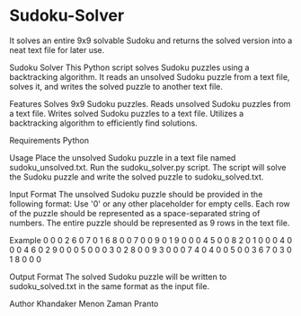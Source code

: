 # Sudoku-Solver
It solves an entire 9x9 solvable Sudoku and returns the solved version into a neat text file for later use.

Sudoku Solver
This Python script solves Sudoku puzzles using a backtracking algorithm. It reads an unsolved Sudoku puzzle from a text file, solves it, and writes the solved puzzle to another text file.

Features
Solves 9x9 Sudoku puzzles.
Reads unsolved Sudoku puzzles from a text file.
Writes solved Sudoku puzzles to a text file.
Utilizes a backtracking algorithm to efficiently find solutions.

Requirements
Python

Usage
Place the unsolved Sudoku puzzle in a text file named sudoku_unsolved.txt.
Run the sudoku_solver.py script.
The script will solve the Sudoku puzzle and write the solved puzzle to sudoku_solved.txt.

Input Format
The unsolved Sudoku puzzle should be provided in the following format:
Use '0' or any other placeholder for empty cells.
Each row of the puzzle should be represented as a space-separated string of numbers.
The entire puzzle should be represented as 9 rows in the text file.

Example
0 0 0 2 6 0 7 0 1
6 8 0 0 7 0 0 9 0
1 9 0 0 0 4 5 0 0
8 2 0 1 0 0 0 4 0
0 0 4 6 0 2 9 0 0
0 5 0 0 0 3 0 2 8
0 0 9 3 0 0 0 7 4
0 4 0 0 5 0 0 3 6
7 0 3 0 1 8 0 0 0


Output Format
The solved Sudoku puzzle will be written to sudoku_solved.txt in the same format as the input file.

Author
Khandaker Menon Zaman Pranto
